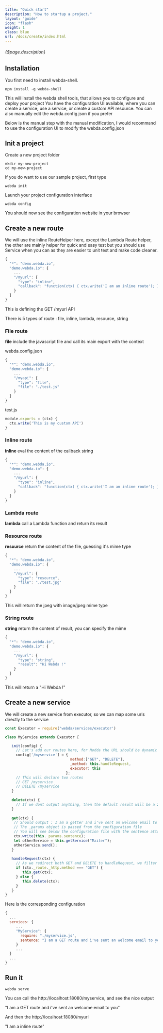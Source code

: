 ```yaml
---
title: "Quick start"
description: "How to startup a project."
layout: "guide"
icon: "flash"
weight: 1
class: blue
url: /docs/create/index.html
---
```


###### {$page.description}

<article id="1">

## Installation

You first need to install webda-shell.

```shell
npm install -g webda-shell
```

This will install the webda shell tools, that allows you to configure and deploy your project
You have the configuration UI available, where you can create a service, use a service, or create a custom API resource. You can also manually edit the webda.config.json if you prefer

Below is the manual step with the manual modification, I would recommand to use the configuration UI to modify the webda.config.json

</article>

<article id="2">

## Init a project

Create a new project folder

```shell
mkdir my-new-project
cd my-new-project
```

If you do want to use our sample project, first type

```shell
webda init
```

Launch your project configuration interface

```shell
webda config
```

You should now see the configuration website in your browser

</article>

<article id="3">

## Create a new route

We will use the inline RouteHelper here, except the Lambda Route helper, the other are mainly helper for quick and easy test but you should use Service when you can as they are easier to unit test and make code cleaner.

```javascript
{
  "*": "demo.webda.io",
  "demo.webda.io": {
  	...
  	"/myurl": {
  	  "type": "inline",
  	  "callback": "function(ctx) { ctx.write('I am an inline route'); }"
  	}
  }
}
```

This is defining the GET /myurl API

There is 5 types of route : file, inline, lambda, resource, string

### File route

**file** include the javascript file and call its main export with the context

webda.config.json
```javascript
{
  "*": "demo.webda.io",
  "demo.webda.io": {
  	...
  	"/myapi": {
  	  "type": "file",
  	  "file": "./test.js"
  	}
  }
}
```
test.js
```javascript
module.exports = (ctx) {
  ctx.write('This is my custom API')
}
```

### Inline route

**inline** eval the content of the callback string

```javascript
{
  "*": "demo.webda.io",
  "demo.webda.io": {
  	...
  	"/myurl": {
  	  "type": "inline",
  	  "callback": "function(ctx) { ctx.write('I am an inline route'); }"
  	}
  }
}
```

### Lambda route

**lambda** call a Lambda function and return its result

### Resource route

**resource** return the content of the file, guessing it's mime type

```javascript
{
  "*": "demo.webda.io",
  "demo.webda.io": {
  	...
  	"/myurl": {
  	  "type": "resource",
  	  "file": "./test.jpg"
  	}
  }
}
```

This will return the jpeg with image/jpeg mime type

### String route

**string** return the content of result, you can specify the mime

```javascript
{
  "*": "demo.webda.io",
  "demo.webda.io": {
  	...
  	"/myurl": {
  	  "type": "string",
  	  "result": "Hi Webda !"
  	}
  }
}
```

This will return a "Hi Webda !"

</article>

<article id="4">

## Create a new service

We will create a new service from executor, so we can map some urls directly to the service

```javascript
const Executor = require('webda/services/executor')

class MyService extends Executor {

   init(config) {
   	 // Let's add our routes here, for Modda the URL should be dynamic
   	 config['/myservice'] = {
   	                          method:["GET", "DELETE"],
   	                          _method: this.handleRequest,
   	                          executor: this
   	                        };
   	 // This will declare two routes
   	 // GET /myservice
   	 // DELETE /myservice
   }
   
   delete(ctx) {
     // If we dont output anything, then the default result will be a 204
   }	
   
   get(ctx) {
    // Should output : I am a getter and i've sent an welcome email to you
    // The _params object is passed from the configuration file
    // You will see below the configuration file with the sentence attribute defined
	ctx.write(this._params.sentence);
   	let otherService = this.getService("Mailer");
   	otherService.send();
   }
   
   handleRequest(ctx) {
     // As we redirect both GET and DELETE to handleRequest, we filter here
     if (ctx._route._http.method === "GET") {
     	this.get(ctx);
     } else {
        this.delete(ctx);
     }
   }
}
```

Here is the corresponding configuration


```javascript
{
  ...
  services: {
     ...
     "MyService": {
       require: "./myservice.js",
       sentence: "I am a GET route and i've sent an welcome email to you"
     }
     ...
  }
  ...
}

```

</article>

<article id="5">

## Run it

```
webda serve
```

You can call the http://localhost:18080/myservice, and see the nice output

"I am a GET route and i've sent an welcome email to you"

And then the http://localhost:18080/myurl

"I am a inline route"

</article>